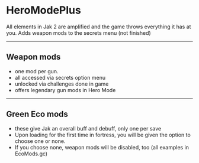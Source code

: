 # HeroModePlus
All elements in Jak 2 are amplified and the game throws everything it has at you. Adds weapon mods to the secrets menu (not finished)

-------------------------------------------------------------------------------------------------------------------------------------------------------
Weapon mods
-------------------------------------------------------------------------------------------------------------------------------------------------------
- one mod per gun.
- all accessed via secrets option menu
- unlocked via challenges done in game
- offers legendary gun mods in Hero Mode

-------------------------------------------------------------------------------------------------------------------------------------------------------
Green Eco mods
-------------------------------------------------------------------------------------------------------------------------------------------------------
- these give Jak an overall buff and debuff, only one per save
- Upon loading for the first time in fortress, you will be given the option to choose one or none.
- If you choose none, weapon mods will be disabled, too
  (all examples in EcoMods.gc)
